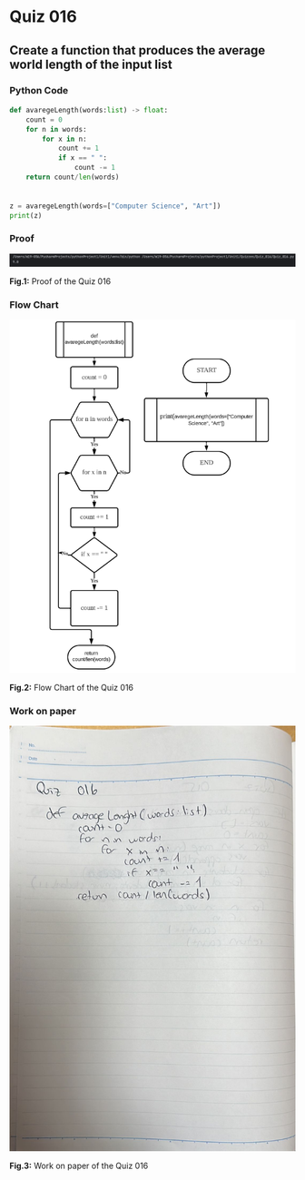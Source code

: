 # Quiz 016
## Create a function that produces the average world length of the input list
### Python Code
```.py
def avaregeLength(words:list) -> float:
    count = 0
    for n in words:
        for x in n:
            count += 1
            if x == " ":
                count -= 1
    return count/len(words)


z = avaregeLength(words=["Computer Science", "Art"])
print(z)
```

### Proof
![Quiz_016_Proof_Image.png](Quiz_016_Proof_Image.png)

**Fig.1:** Proof of the Quiz 016

### Flow Chart
![Quiz_016_Flow_Chart.png](Quiz_016_Flow_Chart.png)

**Fig.2:** Flow Chart of the Quiz 016

### Work on paper
![Quiz_016_Work_Paper.jpeg](Quiz_016_Work_Paper.jpeg)

**Fig.3:** Work on paper of the Quiz 016